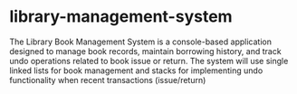 # library-management-system
The Library Book Management System is a console-based application designed to manage book records, maintain borrowing history, and track undo operations related to book issue or return. The system will use single linked lists for book management and stacks for implementing undo functionality when recent transactions (issue/return)
